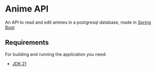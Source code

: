 # Anime API

An API to read and edit animes in a postgresql database, made in [Spring Boot](http://projects.spring.io/spring-boot/)

## Requirements
For building and running the application you need:
- [JDK 21](https://adoptium.net/temurin/releases/?version=21)